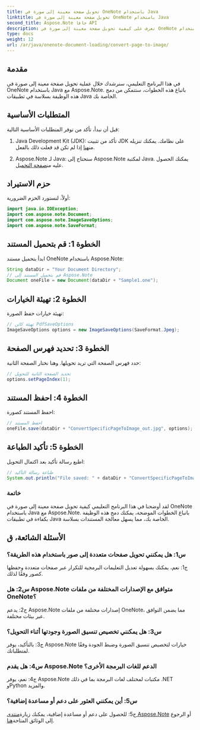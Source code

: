 ```yaml
---
title: تحويل صفحة معينة إلى صورة في OneNote باستخدام Java
linktitle: تحويل صفحة معينة إلى صورة في OneNote باستخدام Java
second_title: Aspose.Note جافا API
description: تعرف على كيفية تحويل صفحة معينة إلى صورة في OneNote باستخدام Java مع Aspose.Note. اتبع دليلنا خطوة بخطوة للتكامل السلس.
type: docs
weight: 12
url: /ar/java/onenote-document-loading/convert-page-to-image/
---
```

## مقدمة

في هذا البرنامج التعليمي، سنرشدك خلال عملية تحويل صفحة معينة إلى صورة في OneNote باستخدام Java مع Aspose.Note. باتباع هذه الخطوات، ستتمكن من دمج هذه الوظيفة بسلاسة في تطبيقات Java الخاصة بك.

## المتطلبات الأساسية

قبل أن نبدأ، تأكد من توفر المتطلبات الأساسية التالية:

1.  Java Development Kit (JDK): تأكد من تثبيت JDK على نظامك. يمكنك تنزيله من[هنا](https://www.oracle.com/java/technologies/javase-jdk11-downloads.html) إذا لم تكن قد فعلت ذلك بالفعل.

2.  Aspose.Note لـ Java: ستحتاج إلى Aspose.Note لمكتبة Java. يمكنك الحصول عليه من[صفحة التحميل](https://releases.aspose.com/note/java/).

## حزم الاستيراد

أولاً، لنستورد الحزم الضرورية:

```java
import java.io.IOException;
import com.aspose.note.Document;
import com.aspose.note.ImageSaveOptions;
import com.aspose.note.SaveFormat;
```

## الخطوة 1: قم بتحميل المستند

ابدأ بتحميل مستند OneNote باستخدام Aspose.Note:

```java
String dataDir = "Your Document Directory";
// قم بتحميل المستند إلى Aspose.Note
Document oneFile = new Document(dataDir + "Sample1.one");
```

## الخطوة 2: تهيئة الخيارات

تهيئة خيارات حفظ الصورة:

```java
// تهيئة كائن PdfSaveOptions
ImageSaveOptions options = new ImageSaveOptions(SaveFormat.Jpeg);
```

## الخطوة 3: تحديد فهرس الصفحة

حدد فهرس الصفحة التي تريد تحويلها. وهنا نختار الصفحة الثانية:

```java
// تحديد الصفحة الثانية للتحويل
options.setPageIndex(1);
```

## الخطوة 4: احفظ المستند

احفظ المستند كصورة:

```java
// احفظ المستند
oneFile.save(dataDir + "ConvertSpecificPageToImage_out.jpg", options);
```

## الخطوة 5: تأكيد الطباعة

اطبع رسالة تأكيد بعد اكتمال التحويل:

```java
// طباعة رسالة التأكيد
System.out.println("File saved: " + dataDir + "ConvertSpecificPageToImage_out.jpg");
```

### خاتمة

لقد أوضحنا في هذا البرنامج التعليمي كيفية تحويل صفحة معينة إلى صورة في OneNote باستخدام Java مع Aspose.Note. باتباع الخطوات الموضحة، يمكنك دمج هذه الوظيفة بكفاءة في تطبيقات Java الخاصة بك، مما يسهل معالجة المستندات بسلاسة.

## الأسئلة الشائعة، ق

### س1: هل يمكنني تحويل صفحات متعددة إلى صور باستخدام هذه الطريقة؟

ج1: نعم، يمكنك بسهولة تعديل التعليمات البرمجية للتكرار عبر صفحات متعددة وحفظها كصور وفقًا لذلك.

### س2: هل Aspose.Note متوافق مع الإصدارات المختلفة من ملفات OneNote؟

ج2: يدعم Aspose.Note إصدارات مختلفة من ملفات OneNote، مما يضمن التوافق عبر بيئات مختلفة.

### س3: هل يمكنني تخصيص تنسيق الصورة وجودتها أثناء التحويل؟

ج3: بالتأكيد، يوفر Aspose.Note خيارات لتخصيص تنسيق الصورة وضبط الجودة وفقًا لمتطلباتك.

### س4: هل يقدم Aspose.Note الدعم للغات البرمجة الأخرى؟

ج4: نعم، يوفر Aspose.Note مكتبات لمختلف لغات البرمجة بما في ذلك .NET وPython والمزيد.

### س5: أين يمكنني العثور على دعم أو مساعدة إضافية؟

 ج5: للحصول على دعم أو مساعدة إضافية، يمكنك زيارة[منتدى Aspose.Note](https://forum.aspose.com/c/note/28) أو الرجوع إلى الوثائق المتاحة[هنا](https://reference.aspose.com/note/java/).